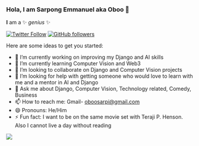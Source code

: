 ### Hola, I am Sarpong Emmanuel aka Oboo 👋


**I** am a ✨ _genius_ ✨ 

[![Twitter Follow](https://img.shields.io/twitter/follow/ObooSarpi?style=social)](https://twitter.com/ObooSarpi)
[![GitHub followers](https://img.shields.io/github/followers/oboo1156?style=social)](https://github.com/oboo1156)

Here are some ideas to get you started:

- 🔭 I’m currently working on improving my Django and AI skills
- 🌱 I’m currently learning Computer Vision and Web3
- 👯 I’m looking to collaborate on Django and Computer Vision projects
- 🤔 I’m looking for help with getting someone who would love to learn with me and a mentor in AI and Django
- 💬 Ask me about Django, Computer Vision, Technology related, Comedy, Business
- 📫 How to reach me: Gmail- oboosarpi@gmail.com
- 😄 Pronouns: He/Him
- ⚡ Fun fact: I want to be on the same movie set with Teraji P. Henson. Also I cannot live a day without reading

<img src="https://github-readme-stats.vercel.app/api?username=oboo1156&&show_icons=true&title_color=ffffff&icon_color=bb2acf&text_color=daf7dc&bg_color=800080">

